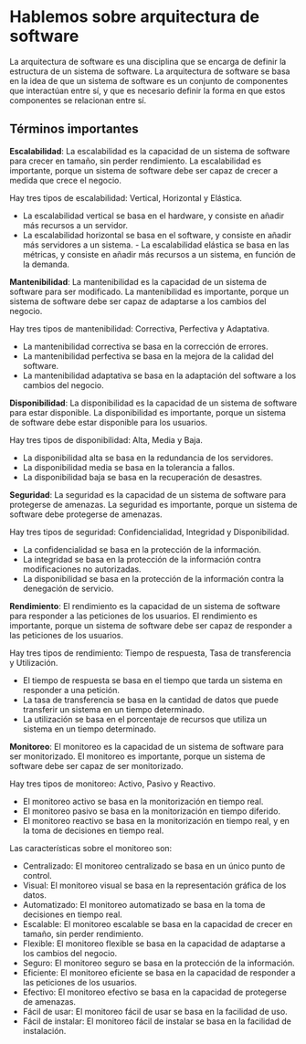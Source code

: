 # Hablemos sobre arquitectura de software

La arquitectura de software es una disciplina que se encarga de definir la estructura de un sistema de software. La arquitectura de software se basa en la idea de que un sistema de software es un conjunto de componentes que interactúan entre sí, y que es necesario definir la forma en que estos componentes se relacionan entre sí.

## Términos importantes

**Escalabilidad**: La escalabilidad es la capacidad de un sistema de software para crecer en tamaño, sin perder rendimiento. La escalabilidad es importante, porque un sistema de software debe ser capaz de crecer a medida que crece el negocio.

Hay tres tipos de escalabilidad: Vertical, Horizontal y Elástica.

- La escalabilidad vertical se basa en el hardware, y consiste en añadir más recursos a un servidor.
- La escalabilidad horizontal se basa en el software, y consiste en añadir más servidores a un sistema. - La escalabilidad elástica se basa en las métricas, y consiste en añadir más recursos a un sistema, en función de la demanda.

**Mantenibilidad**: La mantenibilidad es la capacidad de un sistema de software para ser modificado. La mantenibilidad es importante, porque un sistema de software debe ser capaz de adaptarse a los cambios del negocio.

Hay tres tipos de mantenibilidad: Correctiva, Perfectiva y Adaptativa.

- La mantenibilidad correctiva se basa en la corrección de errores.
- La mantenibilidad perfectiva se basa en la mejora de la calidad del software.
- La mantenibilidad adaptativa se basa en la adaptación del software a los cambios del negocio.

**Disponibilidad**: La disponibilidad es la capacidad de un sistema de software para estar disponible. La disponibilidad es importante, porque un sistema de software debe estar disponible para los usuarios.

Hay tres tipos de disponibilidad: Alta, Media y Baja.

- La disponibilidad alta se basa en la redundancia de los servidores.
- La disponibilidad media se basa en la tolerancia a fallos.
- La disponibilidad baja se basa en la recuperación de desastres.

**Seguridad**: La seguridad es la capacidad de un sistema de software para protegerse de amenazas. La seguridad es importante, porque un sistema de software debe protegerse de amenazas.

Hay tres tipos de seguridad: Confidencialidad, Integridad y Disponibilidad.

- La confidencialidad se basa en la protección de la información.
- La integridad se basa en la protección de la información contra modificaciones no autorizadas.
- La disponibilidad se basa en la protección de la información contra la denegación de servicio.

**Rendimiento**: El rendimiento es la capacidad de un sistema de software para responder a las peticiones de los usuarios. El rendimiento es importante, porque un sistema de software debe ser capaz de responder a las peticiones de los usuarios.

Hay tres tipos de rendimiento: Tiempo de respuesta, Tasa de transferencia y Utilización.

- El tiempo de respuesta se basa en el tiempo que tarda un sistema en responder a una petición.
- La tasa de transferencia se basa en la cantidad de datos que puede transferir un sistema en un tiempo determinado.
- La utilización se basa en el porcentaje de recursos que utiliza un sistema en un tiempo determinado.

**Monitoreo**: El monitoreo es la capacidad de un sistema de software para ser monitorizado. El monitoreo es importante, porque un sistema de software debe ser capaz de ser monitorizado.

Hay tres tipos de monitoreo: Activo, Pasivo y Reactivo.

- El monitoreo activo se basa en la monitorización en tiempo real.
- El monitoreo pasivo se basa en la monitorización en tiempo diferido.
- El monitoreo reactivo se basa en la monitorización en tiempo real, y en la toma de decisiones en tiempo real.

Las características sobre el monitoreo son:

- Centralizado: El monitoreo centralizado se basa en un único punto de control.
- Visual: El monitoreo visual se basa en la representación gráfica de los datos.
- Automatizado: El monitoreo automatizado se basa en la toma de decisiones en tiempo real.
- Escalable: El monitoreo escalable se basa en la capacidad de crecer en tamaño, sin perder rendimiento.
- Flexible: El monitoreo flexible se basa en la capacidad de adaptarse a los cambios del negocio.
- Seguro: El monitoreo seguro se basa en la protección de la información.
- Eficiente: El monitoreo eficiente se basa en la capacidad de responder a las peticiones de los usuarios.
- Efectivo: El monitoreo efectivo se basa en la capacidad de protegerse de amenazas.
- Fácil de usar: El monitoreo fácil de usar se basa en la facilidad de uso.
- Fácil de instalar: El monitoreo fácil de instalar se basa en la facilidad de instalación.
